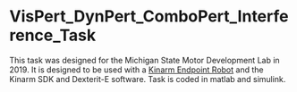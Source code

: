 # VisPert_DynPert_ComboPert_Interference_Task
This task was designed for the Michigan State Motor Development Lab in 2019.  It is designed to be used with a [Kinarm Endpoint Robot](https://www.kinarm.com) and the Kinarm SDK and Dexterit-E software.  Task is coded in matlab and simulink.
